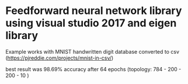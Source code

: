 # Feedforward neural network library using visual studio 2017 and eigen library

Example works with MNIST handwritten digit database converted to csv (https://pjreddie.com/projects/mnist-in-csv/)

best result was 98.69% accuracy after 64 epochs (topology: 784 - 200 - 200 - 10 )
